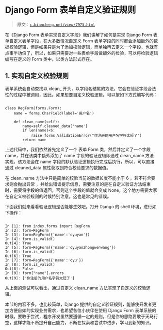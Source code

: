 # Django Form 表单自定义验证规则

> 原文：[`c.biancheng.net/view/7973.html`](http://c.biancheng.net/view/7973.html)

在《Django Form 表单实现自定义字段》我们讲解了如何是实现 Django Form 表单自定义表单字段，在大多数情况自定义 Form 表单字段的同时都会添加额外的数据校验逻辑，但是如果只是为了添加校验逻辑，而单独再去定义一个字段，也就有点事半功倍了，所以，如果只需要对一些表单字段做额外的检验，可以将检验逻辑编写在定义的 Form 类中，以类方法形式存在。

## 1\. 实现自定义校验规则

表单系统会自动查找以 clean_ 开头，以字段名结尾的方法，它会在验证字段合法性的过程中被调用，因此，如果想要自定义校验逻辑，可以按如下方式编写代码：

```

class RegForm(forms.Form):
    name = forms.CharField(label='用户名')

    def clean_name(self):
        name=self.cleaned_data['name']
        if len(name)<6:
            raise forms.ValidationError("你注册的用户名字符太短了")
        return name
```

上述代码中，我们依然首先定义了一个 表单 Form 类，然后并定义了一个字段 name，并在该类中额外添加了 name 字段的验证逻辑即通过 clean_name 方法实现，该方法会在 name 字段的默认验证逻辑执行完成后执行，所以，可以直接通过 cleaned_data 属性获取到符合校验要求的数据值。

在 clean_name 方法中只是简单的校验当前的数据长度不能小于 6 ，若不符合要求则会抛出异常 ，并给出错误提示信息，需要注意的是在自定义验证方法结束时，需要将字段的值返回，否则这个字段的值就会变成 None，这个地方需要大家在自定义校验规则的时候特别注意，这也是常见的错误。

下面我们就来看看验证逻辑是否能够生效吧，打开 Django 的 shell 环境，进行如下操作：

```

In [1]: from index.forms import RegForm
In [2]: form=RegForm
In [3]: form=RegForm({'name':'cyuyan'})
In [4]: form.is_valid()
Out[4]: True
In [5]: form=RegForm({'name':'cyuyanzhongwenwang'})
In [6]: form.is_valid()
Out[6]: True
In [7]: form=RegForm({'name':'cyu'})
In [8]: form.is_valid()
Out[8]: False
In [9]: form["name"].errors
Out[9]: ['你注册的用户名字符太短了']
```

从上面的测试可以看出，通过自定义 clean_name 方法实现了自定义的校验逻辑。

本节的内容不多，也比较简单，Django 提供的自定义验证规则，能够使开发者更加方便自如的实现业务需求，也希望各位小伙伴在使用 Django Form 表单系统的时候，要敢于尝试，程序开发虽然要遵循一定的规则，但是你的思路要敢于天马行空，这样才能不断提升自己能力，不断在探索和尝试中进步，学习到新的知识。